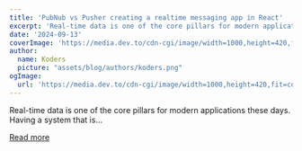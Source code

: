 ```yaml
---
title: 'PubNub vs Pusher creating a realtime messaging app in React'
excerpt: 'Real-time data is one of the core pillars for modern applications these days. Having a system that is...'
date: '2024-09-13'
coverImage: 'https://media.dev.to/cdn-cgi/image/width=1000,height=420,fit=cover,gravity=auto,format=auto/https%3A%2F%2Fdev-to-uploads.s3.amazonaws.com%2Fuploads%2Farticles%2Fupwjkhh77k0s572vwitj.png'
author:
  name: Koders
  picture: "assets/blog/authors/koders.png"
ogImage:
  url: 'https://media.dev.to/cdn-cgi/image/width=1000,height=420,fit=cover,gravity=auto,format=auto/https%3A%2F%2Fdev-to-uploads.s3.amazonaws.com%2Fuploads%2Farticles%2Fupwjkhh77k0s572vwitj.png'
---
```


Real-time data is one of the core pillars for modern applications these days. Having a system that is...

[Read more](https://dev.to/andrewbaisden/pubnub-vs-pusher-creating-a-realtime-messaging-app-in-react-2h1f)
